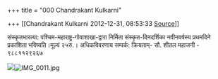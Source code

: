 +++
title = "000 Chandrakant Kulkarni"

+++
[[Chandrakant Kulkarni	2012-12-31, 08:53:33 [Source](https://groups.google.com/g/bvparishat/c/NC3Tmga1sq0)]]



संस्कृतभारत्या: पश्चिम-महाराष्ट्र-गोवाशाखा-द्वारा निर्मिता संस्कृत-दिनदर्शिका नवीनवर्षस्य प्रथमदिने प्रकाशिता भविष्यति।मूल्यं २५रु.। अधिकविवरणाय सम्पर्क: क्रियताम्- सौ. शीतल महाजनी - ९८८११२९२६७ 

![](https://ci3.googleusercontent.com/proxy/fEsTorAwFlLet-ATnesgVvtiPJYqlsxl6NNLPaQBe6dokj0KdyZiD5PKJo-9p65xyeNWTUmx0MMHNRvm_3EpSuSUhg=s0-d-e1-ft#https://mail.google.com/mail/images/cleardot.gif)![IMG_0011.jpg](https://ci6.googleusercontent.com/proxy/id8g9C2y8eykzOFAsC_yivKdqeHzCRcjZnIeid3pHA9Sqz5MSfsvK2mFxg4h9ikEF_t6VW9bkKRgd0-7BxJkNdmT4DAGYCo48_aiVT_IF3rjW2nelpYtD2rvI99SqE2hPJKyRAmX4QUzx0KcafsLrYuhuZrrFDfhbBiMqC3sxTQVmQqaku5HfU28EKw=s0-d-e1-ft#https://mail.google.com/mail/?ui=2&ik=1296eeb56b&view=att&th=13beaa3751767b9a&attid=0.1&disp=thd&realattid=f_hbbome8y0&zw)

